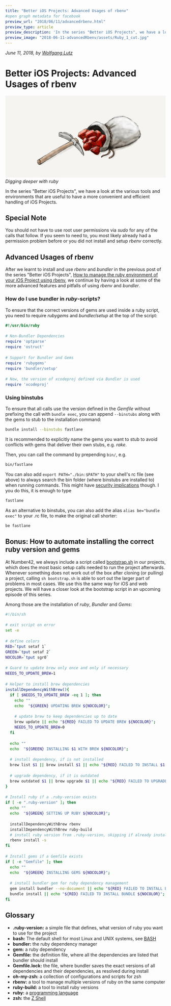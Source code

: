 ```yaml
---
title: "Better iOS Projects: Advanced Usages of rbenv"  
#open graph metadata for facebook
preview_url: "2018/06/11/advancedrbenv.html"
preview_type: article
preview_description: 'In the series "Better iOS Projects", we have a look at the various tools and environments that are useful to have a more convenient and efficient handling of iOS Projects. After we learnt to install and use rbenv and bundler in the previous post of the series "Better iOS Projects", "How to manage the ruby environment of your iOS Project using rbenv", we learnt to install and use rbenv and bundler. Now we have a look at some of the more advanced features and pitfalls of using rbenv and bundler…'
preview_image: "2018-06-11-advancedRbenv/assets/Ruby_1_cut.jpg"
---
```

_June 11, 2018, by [Wolfgang Lutz](https://number42.de/#team)_

# Better iOS Projects: Advanced Usages of rbenv

![](assets/Ruby_1_cut.jpg)
*Digging deeper with ruby*

In the series "Better iOS Projects", we have a look at the various tools and environments that are useful to have a more convenient and efficient handling of iOS Projects.

## Special Note
You should not have to use root user permissions via _sudo_ for any of the calls that follow. If you seem to need to, you most likely already had a permission problem before or you did not install and setup _rbenv_ correctly.

## Advanced Usages of rbenv

After we learnt to install and use _rbenv_ and _bundler_ in the previous post of the series "Better iOS Projects", [How to manage the ruby environment of your iOS Project using rbenv](https://number42.de/blog/2018/05/22/rbenv-2018-05-22-rbenv.html), we continue by having a look at some of the more advanced features and pitfalls of using _rbenv_ and _bundler_.

### How do I use bundler in _ruby_-scripts?

To ensure that the correct versions of gems are used inside a ruby script, you need to require _rubygems_ and _bundler/setup_ at the top of the script:

```ruby
#!/usr/bin/ruby

# Non-Bundler Dependencies
require 'optparse'
require 'ostruct'

# Support for Bundler and Gems
require 'rubygems'
require 'bundler/setup'

# Now, the version of xcodeproj defined via Bundler is used
require 'xcodeproj'
```

### Using binstubs

To ensure that all calls use the version defined in the _Gemfile_ without prefixing the call with `bundle exec`, you can append `--binstubs` along with the gems to stub to the installation command:

```bash
bundle install --binstubs fastlane
```

It is recommended to explicitly name the gems you want to stub to avoid conflicts with gems that deliver their own stubs, e.g. _rake_.

Then, you can call the command by prepending `bin/`, e.g.

```bash
bin/fastlane
```

You can also add `export PATH="./bin:$PATH"` to your shell's rc file (see above) to always search the bin folder (where binstubs are installed to) when running commands. This might have [security implications](https://github.com/rbenv/rbenv/wiki/Understanding-binstubs) though. I you do this, it is enough to type

```bash
fastlane
```

As an alternative to binstubs, you can also add the alias `alias be="bundle exec"` to your .rc file, to make the original call shorter:

```bash
be fastlane
```

## Bonus: How to automate installing the correct ruby version and gems

At Number42, we always include a script called [bootstrap.sh](https://github.com/num42/n42-buildscripts/blob/master/bootstrap.sh) in our projects, which does the most basic setup calls needed to run the project afterwards. Whenever something does not work out of the box after cloning (or pulling) a project, calling `sh bootstrap.sh` is able to sort out the larger part of problems in most cases. We use this the same way for iOS and web projects. We will have a closer look at the bootstrap script in an upcoming episode of this series.

Among those are the installation of _ruby_, _Bundler_ and _Gems_:

```sh
#!/bin/sh

# exit script on error
set -e

# define colors
RED=`tput setaf 1`
GREEN=`tput setaf 2`
NOCOLOR=`tput sgr0`

# Guard to update brew only once and only if necessary
NEEDS_TO_UPDATE_BREW=1

# Helper to install brew dependencies
installDependencyWithBrew(){
  if [ $NEEDS_TO_UPDATE_BREW -eq 1 ]; then
    echo ""
    echo  "${GREEN} UPDATING BREW ${NOCOLOR}";

    # update brew to keep dependencies up to date
    brew update || echo "${RED} FAILED TO UPDATE BREW ${NOCOLOR}";
    NEEDS_TO_UPDATE_BREW=0
  fi

  echo ""
  echo  "${GREEN} INSTALLING $1 WITH BREW ${NOCOLOR}";

  # install dependency, if is not installed
  brew list $1 || brew install $1 || echo "${RED} FAILED TO INSTALL $1 ${NOCOLOR}";

  # upgrade dependency, if it is outdated
  brew outdated $1 || brew upgrade $1 || echo "${RED} FAILED TO UPGRADE $1 ${NOCOLOR}";
}

# Install ruby if a .ruby-version exists
if [ -e ".ruby-version" ]; then
  echo ""
  echo  "${GREEN} SETTING UP RUBY ${NOCOLOR}";

  installDependencyWithBrew rbenv
  installDependencyWithBrew ruby-build
  # install ruby version from .ruby-version, skipping if already installed (-s)
  rbenv install -s
fi

# Install gems if a Gemfile exists
if [ -e "Gemfile" ]; then
  echo ""
  echo  "${GREEN} INSTALLING GEMS ${NOCOLOR}";

  # install bundler gem for ruby dependency management
  gem install bundler --no-document || echo "${RED} FAILED TO INSTALL BUNDLER ${NOCOLOR}";
  bundle install || echo "${RED} FAILED TO INSTALL BUNDLE ${NOCOLOR}";
fi
```

## Glossary

* __.ruby-version:__ a simple file that defines, what version of ruby you want to use for the project
* __bash:__ The default shell for most Linux and UNIX systems, see [BASH](https://en.wikipedia.org/wiki/Bash_%28Unix_shell%29)
* __bundler:__ the ruby dependency manager
* __gem:__ a ruby dependency
* __Gemfile:__ the definition file, where all the dependencies are listed that bundler should install
* __Gemfile.lock:__ the file, where bundler saves the exact versions of all dependencies and their dependencies, as resolved during install
* __oh-my-zsh:__ a collection of configurations and scripts for zsh
* __rbenv:__ a tool to manage multiple versions of ruby on the same computer
* __ruby-build:__ a tool to install ruby versions
* __ruby:__ a [programming language](https://en.wikipedia.org/wiki/Ruby_\(programming_language)
* __zsh:__ the [Z Shell](https://en.wikipedia.org/wiki/Z_shell)
